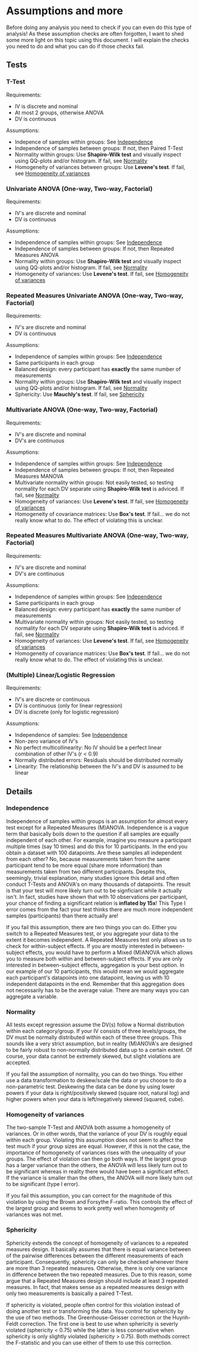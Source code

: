 # Assumptions and more

Before doing any analysis you need to check if you can even do this type of analysis! As these assumption checks are often forgotten, I want to shed some more light on this topic using this document. I will explain the checks you need to do and what you can do if those checks fail.

## Tests

### T-Test

Requirements:
- IV is discrete and nominal
- At most 2 groups, otherwise ANOVA
- DV is continuous

Assumptions:
- Indepence of samples within groups: See [Independence](#independence)
- Independence of samples between groups: If not, then Paired T-Test
- Normality within groups: Use **Shapiro-Wilk test** and visually inspect using QQ-plots and/or histogram. If fail, see [Normality](#normality)
- Homogeneity of variances between groups: Use **Levene's test**. If fail, see [Homogeneity of variances](#homogeneity-of-variances)

### Univariate ANOVA (One-way, Two-way, Factorial)

Requirements:
- IV's are discrete and nominal
- DV is continuous

Assumptions:
- Independence of samples within groups: See [Independence](#independence)
- Independence of samples between groups: If not, then Repeated Measures ANOVA
- Normality within groups: Use **Shapiro-Wilk test** and visually inspect using QQ-plots and/or histogram. If fail, see [Normality](#normality)
- Homogeneity of variances: Use **Levene's test**. If fail, see [Homogeneity of variances](#homogeneity-of-variances)

### Repeated Measures Univariate ANOVA (One-way, Two-way, Factorial)

Requirements:
- IV's are discrete and nominal
- DV is continuous

Assumptions:
- Independence of samples within groups: See [Independence](#independence)
- Same participants in each group
- Balanced design: every participant has **exactly** the same number of measurements
- Normality within groups: Use **Shapiro-Wilk test** and visually inspect using QQ-plots and/or histogram. If fail, see [Normality](#normality)
- Sphericity: Use **Mauchly's test**. If fail, see [Sphericity](#sphericity)

### Multivariate ANOVA (One-way, Two-way, Factorial)

Requirements:
- IV's are discrete and nominal
- DV's are continuous

Assumptions:
- Independence of samples within groups: See [Independence](#independence)
- Independence of samples between groups: If not, then Repeated Measures MANOVA
- Multivariate normality within groups: Not easily tested, so testing normality for each DV separate using **Shapiro-Wilk test** is adviced. If fail, see [Normality](#normality)
- Homogeneity of variances: Use **Levene's test**. If fail, see [Homogeneity of variances](#homogeneity-of-variances)
- Homogeneity of covariance matrices: Use **Box's test**. If fail... we do not really know what to do. The effect of violating this is unclear.

### Repeated Measures Multivariate ANOVA  (One-way, Two-way, Factorial)

Requirements:
- IV's are discrete and nominal
- DV's are continuous

Assumptions:
- Independence of samples within groups: See [Independence](#independence)
- Same participants in each group
- Balanced design: every participant has **exactly** the same number of measurements
- Multivariate normality within groups: Not easily tested, so testing normality for each DV separate using **Shapiro-Wilk test** is adviced. If fail, see [Normality](#normality)
- Homogeneity of variances: Use **Levene's test**. If fail, see [Homogeneity of variances](#homogeneity-of-variances)
- Homogeneity of covariance matrices: Use **Box's test**. If fail... we do not really know what to do. The effect of violating this is unclear.

### (Multiple) Linear/Logistic Regression

Requirements:
- IV's are discrete or continuous
- DV is continuous (only for linear regression)
- DV is discrete (only for logistic regression)

Assumptions:
- Independence of samples: See [Independence](#independence)
- Non-zero variance of IV's
- No perfect multicollinearity: No IV should be a perfect linear combination of other IV's (r < 0.9)
- Normally distributed errors: Residuals should be distributed normally
- Linearity: The relationship between the IV's and DV is assumed to be linear

## Details

### Independence
Independence of samples within groups is an assumption for almost every test except for a Repeated Measures (M)ANOVA. Independence is a vague term that basically boils down to the question if all samples are equally independent of each other. For example, imagine you measure a participant multiple times (say 10 times) and do this for 10 participants. In the end you obtain a dataset with 100 datapoints. Are these samples all independent from each other? No, because measurements taken from the same participant tend to be more equal (share more information) than measurements taken from two different participants. Despite this, seemingly, trivial explanation, many studies ignore this detail and often conduct T-Tests and ANOVA's on many thousands of datapoints. The result is that your test will more likely turn out to be signficiant while it actually isn't. In fact, studies have shown that with 10 observations per participant, your chance of finding a significant relation is **inflated by 15x**! This Type I error comes from the fact your test thinks there are much more independent samples (participants) than there actually are! 

If you fail this assumption, there are two things you can do. Either you switch to a Repeated Measures test, or you aggregate your data to the extent it becomes independent. A Repeated Measures test only allows us to check for within-subject effects. If you are mostly interested in between-subject effects, you would have to perform a Mixed (M)ANOVA which allows you to measure both within and between-subject effects. If you are only interested in between-subject effects, aggregation is your best option. In our example of our 10 participants, this would mean we would aggregate each participant's datapoints into one datapoint, leaving us with 10 independent datapoints in the end. Remember that this aggregation does not necessarily has to be the average value. There are many ways you can aggregate a variable.

### Normality
All tests except regression assume the DV(s) follow a Normal distribution within each category/group. If your IV consists of three levels/groups, the DV must be normally distributed within each of these three groups. This sounds like a very strict assumption, but in reality (M)ANOVA's are designed to be fairly robust to non-normally distributed data up to a certain extent. Of course, your data cannot be extremely skewed, but slight violations are accepted. 

If you fail the assumption of normality, you can do two things. You either use a data transformation to deskew/scale the data or you choose to do a non-parametric test. Deskewing the data can be done by using lower powers if your data is right/positively skewed (square root, natural log) and higher powers when your data is left/negatively skewed (squared, cube).

### Homogeneity of variances
The two-sample T-Test and ANOVA both assume a homogeneity of variances. Or in other words, that the variance of your DV is roughly equal within each group. Violating this assumption does not seem to affect the test much if your group sizes are equal. However, if this is not the case, the importance of homogeneity of variances rises with the unequality of your groups. The effect of violation can then go both ways. If the largest group has a larger variance than the others, the ANOVA will less likely turn out to be significant whereas in reality there would have been a significant effect. If the variance is smaller than the others, the ANOVA will more likely turn out to be significant (type I error).

If you fail this assumption, you can correct for the magnitude of this violation by using the Brown and Forsythe F-ratio. This controls the effect of the largest group and seems to work pretty well when homogenity of variances was not met. 

### Sphericity
Sphericity extends the concept of homogeneity of variances to a repeated measures design. It basically assumes that there is equal variance between of the pairwise differences between the different measurements of each participant. Consequently, sphericity can only be checked whenever there are more than 3 repeated measures. Otherwise, there is only one variance in difference between the two repeated measures. Due to this reason, some argue that a Repeated Measures design should include at least 3 repeated measures. In fact, that makes sense as a repeated measures design with only two measurements is basically a paired T-Test. 

If sphericity is violated, people often control for this violation instead of doing another test or transforming the data. You control for sphericity by the use of two methods. The Greenhouse-Geisser correction or the Huynh-Feldt correction. The first one is best to use when sphericity is severly violated (sphericity < 0.75) while the latter is less conservative when sphericity is only slightly violated (sphericity > 0.75). Both methods correct the F-statistic and you can use either of them to use this correction.


